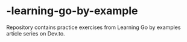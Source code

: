 # -learning-go-by-example
Repository contains practice exercises from Learning Go by examples article series on Dev.to.
